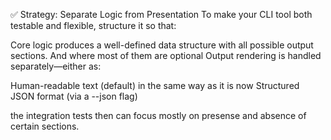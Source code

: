 ✅ Strategy: Separate Logic from Presentation
To make your CLI tool both testable and flexible, structure it so that:

Core logic produces a well-defined data structure with all possible output sections. And where most of them are optional
Output rendering is handled separately—either as:

Human-readable text (default) in the same way as it is now
Structured JSON format (via a --json flag)

the integration tests then can focus mostly on presense and absence of certain sections.